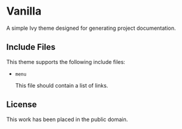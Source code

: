 
# Vanilla

A simple Ivy theme designed for generating project documentation.


## Include Files

This theme supports the following include files:

* `menu`

  This file should contain a list of links.


## License

This work has been placed in the public domain.
